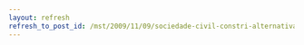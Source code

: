 ```yaml
---
layout: refresh
refresh_to_post_id: /mst/2009/11/09/sociedade-civil-constri-alternativas-agroecolgicas-para-o-campo
---
```

